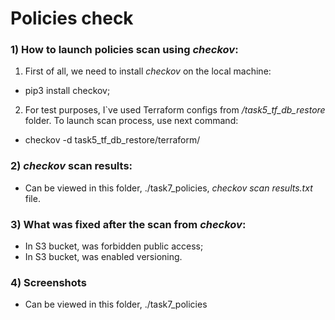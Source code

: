 # Policies check

### 1) How to launch policies scan using *checkov*:

1. First of all, we need to install *checkov* on the local machine:
- pip3 install checkov;
2. For test purposes, I`ve used Terraform configs from */task5_tf_db_restore* folder. To launch scan process, use next command:
- checkov -d task5_tf_db_restore/terraform/

### 2) *checkov* scan results:

- Can be viewed in this folder, ./task7_policies, *checkov scan results.txt* file.

### 3) What was fixed after the scan from *checkov*:

- In S3 bucket, was forbidden public access;
- In S3 bucket, was enabled versioning.

### 4) Screenshots

- Can be viewed in this folder, ./task7_policies